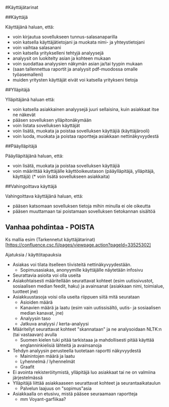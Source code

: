 #Käyttäjätarinat

##Käyttäjä

Käyttäjänä haluan, että:
* voin kirjautua sovellukseen tunnus-salasanaparilla
* voin katsella käyttäjätietojani ja muokata nimi- ja yhteystietojani
* voin vaihtaa salasanani
* voin katsella yritykselleni tehtyjä analyysejä
* analyysit on luokitelty asian ja kohteen mukaan
* voin suodattaa analyysien näkymän asian ja/tai tyypin mukaan
* (saan tallennettua raportit ja analyysit pdf-muodossa omalle työasemalleni)
* muiden yritysten käyttäjät eivät voi katsella yritykseni tietoja 

##Ylläpitäjä

Ylläpitäjänä haluan että:
* voin katsella asiakkainen analyysejä juuri sellaisina, kuin asiakkaat itse ne näkevät
* pääsen sovelluksen ylläpitonäkymään
* voin listata sovelluksen käyttäjät
* voin lisätä, muokata ja poistaa sovelluksen käyttäjiä (käyttäjärooli)
* voin luoda, muokata ja poistaa raportteja asiakkaan nettinäkyvyydestä

##Pääylläpitäjä

Pääylläpitäjänä haluan, että:
* voin lisätä, muokata ja poistaa sovelluksen käyttäjiä
* voin määrittää käyttäjälle käyttöoikeustason (pääylläpitäjä, ylläpitäjä, käyttäjä)
(* voin lisätä sovellukseen asiakkaita)

##Vahingoittava käyttäjä

Vahingoittava käyttäjänä haluan, että:
* pääsen katsomaan sovelluksen tietoja mihin minulla ei ole oikeutta
* pääsen muuttamaan tai poistamaan sovelluksen tietokannan sisältöä

## Vanhaa pohdintaa - POISTA

Ks mallia esim (Tarkennetut käyttäjätarinat)[https://confluence.csc.fi/pages/viewpage.action?pageId=33525302]


Ajatuksia / käyttötapauksia
* Asiakas voi tilata itselleen tiivisteitä nettinäkyvyydestään. 
    * Sopimusasiakas, anonyymille käyttäjälle näytetään infosivu
* Seurattavia asioita voi olla useita
* Asiakohtaisesti määritellään seurattavat kohteet (esim uutissivustot, sosiaalisen median feedit, haku) ja avainsanat (asiakkaan nimi, toimialue, tuotteet jne)
* Asiakkuustasoja voisi olla useita riippuen siitä mitä seurataan
    * Asioiden määrä
    * Kanavien määrä ja laatu (esim vain uutissisältö, uutis- ja sosiaalisen median kanavat, jne)
    * Analyysin taso
    * Jatkuva analyysi / kerta-analyysi
* Määritellyt seurattavat kohteet "skannataan" ja ne analysoidaan NLTK:n (tai vastaavan) avulla
    * Suomen kielen tuki pitää tarkistaaa ja mahdollisesti pitää käyttää englanninkielisiä lähteitä ja avainsanoja
* Tehdyn analyysin perusteella tuotetaan raportti näkyvyydestä
    * Mainintojen määrä ja laatu 
    * Lyhennelmä / lyhennelmät
    * Graafit
* Ei avointa rekisteröitymistä, ylläpitäjä luo asiakkaat tai ne on valmiina järjestelmässä 
* Ylläpitäjä liittää asiakkaaseen seurattavat kohteet ja seurantaaikataulun
    * Palvelun laajuus on "sopimus"asia
* Asiakkaalla on etusivu, mistä pääsee seuraamaan raportteja
    * mm Voyant-garfiikaa?
